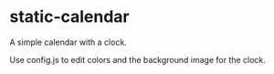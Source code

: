 # static-calendar

A simple calendar with a clock.

Use config.js to edit colors and the background image for the clock.
